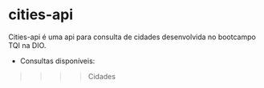 # cities-api

Cities-api é uma api para consulta de cidades desenvolvida no bootcampo TQI na DIO.

* Consultas disponíveis:
>>>> Cidades
